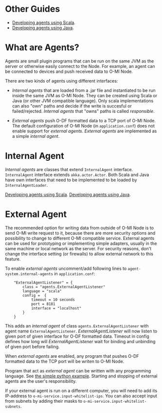 Other Guides
============

* [Developing agents using Scala](https://github.com/AaltoAsia/O-MI/blob/development/ScalaAgentDeveloperGuide.md).
* [Developing agents using Java](https://github.com/AaltoAsia/O-MI/blob/development/JavaAgentDeveloperGuide.md).

What are Agents?
================

Agents are small plugin programs that can be run on the same JVM as the server or otherwise easily connect to the Node. For example, an agent can be connected to devices and push received data to O-MI Node. 

There are two kinds of agents using different interfaces: 

- *Internal agents* that are loaded from a .jar file and instantiated to be run 
inside the same JVM as O-MI Node. They can be created using Scala or Java (or other JVM compatible language). Only
scala implementations can also "own" paths and decide if the write is succesful or failed/rejected. *Internal agents* that "owns" paths is called *responsible*.

- *External agents* push O-DF formatted data to a TCP port of 
O-MI Node. The default configuration of O-MI Node (in `application.conf`) does not 
enable support for *external agents*. *External agents* are implemented as a simple *internal agent*.


Internal Agent 
================

*Internal agents* are classes that extend `InternalAgent` interface. 
`InternalAgent` interface extends `akka.actor.Actor`. Both Scala and Java have 
own interfaces that need to be implemented to be loaded by `InternalAgentLoader`.

[Developing agents using Scala](https://github.com/AaltoAsia/O-MI/blob/development/ScalaAgentDeveloperGuide.md).
[Developing agents using Java](https://github.com/AaltoAsia/O-MI/blob/development/JavaAgentDeveloperGuide.md).

External Agent
==============

The recommended option for writing data from outside of O-MI Node is to send O-MI write request to it, because there are more security options and possibility to change to different O-MI compatible service. External agents can be used for prototyping or implementing simple adapters, usually in the same machine or local network as the server. For security reasons, don't change the interface setting (or firewalls) to allow external network to this feature.

To enable *external agents* uncomment/add following lines to `agent-system.internal-agents` in `application.conf`: 

```
    "ExternalAgentListener" = {
        class = "agents.ExternalAgentListener"
        language = "scala"
        config =  {
            timeout = 10 seconds
            port = 8181
            interface = "localhost"
        }
    }
```

This adds an *internal agent* of class `agents.ExternalAgentListener` with agent name 
`ExternalAgentListener`. *ExternalAgentListener* will now listen to 
given port of given interface for O-DF formatted data. Timeout in config 
defines how long will *ExternalAgentListener* wait for binding and unbinding of
given port before failing.

When *external agents* are enabled, any program that pushes O-DF formatted data to the TCP
port will be writen to O-MI Node.  

Program that act as *external agent* can be written with any programming language. See
[the simple python example](https://github.com/AaltoAsia/O-MI/blob/master/agentExample.py).
Starting and stopping of external agents are the user's responsibility.

If your external agent is run on a different computer, you will need to add its IP-address to
`o-mi-service.input-whitelist-ips`. You can also accept input from subnets by adding their masks to
`o-mi-service.input-whitelist-subnets`.


